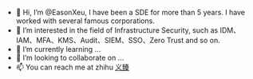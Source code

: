 - 👋 Hi, I’m @EasonXeu, I have been a SDE for more than 5 years. I have worked with several famous corporations.
- 👀 I’m interested in the field of Infrastructure Security, such as IDM、IAM、MFA、KMS、Audit、SIEM、SSO、Zero Trust and so on.
- 🌱 I’m currently learning ...
- 💞️ I’m looking to collaborate on ...
- 📫 You can reach me at zhihu [义臻](https://www.zhihu.com/people/hulianwangzhaopin)

<!---
EasonXeu/EasonXeu is a ✨ special ✨ repository because its `README.md` (this file) appears on your GitHub profile.
You can click the Preview link to take a look at your changes.
--->
